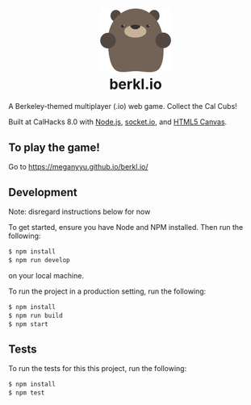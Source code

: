 <h1 align="center">
    <img alt="A Berkeley-themed io game" title="A Berkeley-themed io game" src="https://github.com/meganyyu/berkl.io/blob/main/public/assets/blckbear-hen-front.png" width="140"> <br />
    berkl.io
</h1>

A Berkeley-themed multiplayer (.io) web game. Collect the Cal Cubs!

Built at CalHacks 8.0 with [Node.js](https://nodejs.org/), [socket.io](https://socket.io/), and [HTML5 Canvas](https://www.w3schools.com/html/html5_canvas.asp).

## To play the game!
Go to https://meganyyu.github.io/berkl.io/

## Development
Note: disregard instructions below for now

To get started, ensure you have Node and NPM installed. Then run the following:

```bash
$ npm install
$ npm run develop
```

on your local machine.

To run the project in a production setting, run the following:

```bash
$ npm install
$ npm run build
$ npm start
```

## Tests

To run the tests for this this project, run the following:

```bash
$ npm install
$ npm test
```
